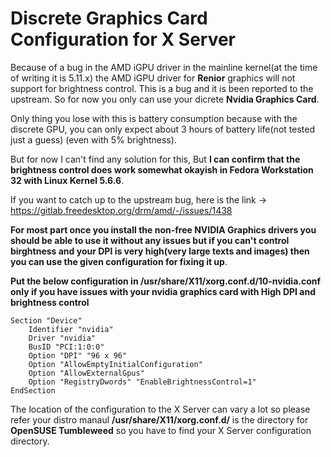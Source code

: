 # Discrete Graphics Card Configuration for X Server

Because of a bug in the AMD iGPU driver in the mainline kernel(at the time of writing it is 5.11.x) the AMD iGPU driver for **Renior** graphics will not support for brightness control. This is a bug and it is been reported to the upstream. So for now you only can use your dicrete **Nvidia Graphics Card**. 

Only thing you lose with this is battery consumption because with the discrete GPU, you can only expect about 3 hours of battery life(not tested just a guess) (even with 5% brightness).

But for now I can't find any solution for this, But **I can confirm that the brightness control does work somewhat okayish in Fedora Workstation 32 with Linux Kernel 5.6.6**.

If you want to catch up to the upstream bug, here is the link -> https://gitlab.freedesktop.org/drm/amd/-/issues/1438

**For most part once you install the non-free NVIDIA Graphics drivers you should be able to use it without any issues but if you can't control birghtness and your DPI is very high(very large texts and images) then you can use the given configuration for fixing it up**.


**Put the below configuration in /usr/share/X11/xorg.conf.d/10-nvidia.conf only if you have issues with your nvidia graphics card with High DPI and brightness control**

```
Section "Device"
    Identifier "nvidia"
    Driver "nvidia"
    BusID "PCI:1:0:0"
    Option "DPI" "96 x 96"
    Option "AllowEmptyInitialConfiguration"
    Option "AllowExternalGpus"
    Option "RegistryDwords" "EnableBrightnessControl=1"
EndSection
```

The location of the configuration to the X Server can vary a lot so please refer your distro manaul **/usr/share/X11/xorg.conf.d/** is the directory for **OpenSUSE Tumbleweed** so you have to find your X Server configuration directory.


